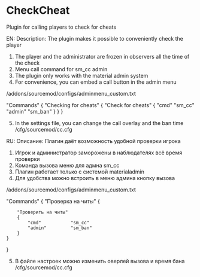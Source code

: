 # CheckCheat
Plugin for calling players to check for cheats

EN:
Description: The plugin makes it possible to conveniently check the player
1. The player and the administrator are frozen in observers all the time of the check
2. Menu call command for sm_cc admin
3. The plugin only works with the material admin system
4. For convenience, you can embed a call button in the admin menu

/addons/sourcemod/configs/adminmenu_custom.txt

"Commands"
{
	"Checking for cheats"
	{
		"Check for cheats"
		{
			"cmd" "sm_cc"
			"admin" "sm_ban"
		}
	}
}


5. In the settings file, you can change the call overlay and the ban time
/cfg/sourcemod/cc.cfg

RU:
Описание: Плагин даёт возможность удобной проверки игрока
1. Игрок и администратор заморожены в наблюдателях всё время проверки
2. Команда вызова меню для адмна sm_cc
3. Плагин работает только с системой materialadmin
4. Для удобства можно встроить в меню админа кнопку вызова

/addons/sourcemod/configs/adminmenu_custom.txt

"Commands"
{
	"Проверка на читы"
	{
	
		"Проверить на читы"
		{
			"cmd"           "sm_cc"
			"admin"			"sm_ban"
		}
	}
}

5. В файле настроек можно изменить оверлей вызова и время бана
/cfg/sourcemod/cc.cfg
